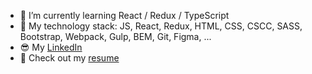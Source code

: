 - 🌱 I’m currently learning React / Redux / TypeScript
- 🦾 My technology stack: JS, React, Redux, HTML, CSS, CSCC, SASS, Bootstrap, Webpack, Gulp, BEM, Git, Figma, ...
- 😎 My [LinkedIn](https://www.linkedin.com/in/nikitaklimuk/) 
- 📄 Check out my [resume](https://docs.google.com/document/d/1VkziH1ccbPQiza2stMZcg0vjd7bSq6qMNGKP8Gn2YH8/edit?usp=sharing)

